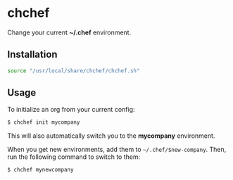 # chchef

Change your current **~/.chef** environment.

## Installation

```bash
source "/usr/local/share/chchef/chchef.sh"
```

## Usage

To initialize an org from your current config:

```bash
$ chchef init mycompany
```

This will also automatically switch you to the **mycompany**
environment.

When you get new environments, add them to `~/.chef/$new-company`. Then,
run the following command to switch to them:

```bash
$ chchef mynewcompany
```
